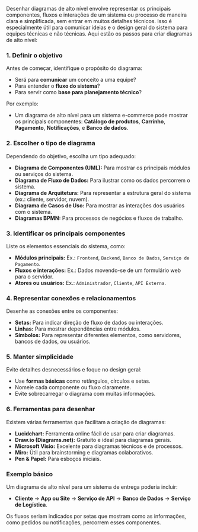 Desenhar diagramas de alto nível envolve representar os principais componentes, fluxos e interações de um sistema ou processo de maneira clara e simplificada, sem entrar em muitos detalhes técnicos. Isso é especialmente útil para comunicar ideias e o design geral do sistema para equipes técnicas e não técnicas. Aqui estão os passos para criar diagramas de alto nível:

### **1. Definir o objetivo**

Antes de começar, identifique o propósito do diagrama:
- Será para **comunicar** um conceito a uma equipe?
- Para entender o **fluxo do sistema**?
- Para servir como **base para planejamento técnico**?

Por exemplo:
- Um diagrama de alto nível para um sistema e-commerce pode mostrar os principais componentes: **Catálogo de produtos**, **Carrinho**, **Pagamento**, **Notificações**, e **Banco de dados**.

### **2. Escolher o tipo de diagrama**

Dependendo do objetivo, escolha um tipo adequado:
- **Diagrama de Componentes (UML):** Para mostrar os principais módulos ou serviços do sistema.
- **Diagrama de Fluxo de Dados:** Para ilustrar como os dados percorrem o sistema.
- **Diagrama de Arquitetura:** Para representar a estrutura geral do sistema (ex.: cliente, servidor, nuvem).
- **Diagrama de Casos de Uso:** Para mostrar as interações dos usuários com o sistema.
- **Diagramas BPMN:** Para processos de negócios e fluxos de trabalho.

### **3. Identificar os principais componentes**

Liste os elementos essenciais do sistema, como:
- **Módulos principais:** Ex.: `Frontend`, `Backend`, `Banco de Dados`, `Serviço de Pagamento`.
- **Fluxos e interações:** Ex.: Dados movendo-se de um formulário web para o servidor.
- **Atores ou usuários:** Ex.: `Administrador`, `Cliente`, `API Externa`.

### **4. Representar conexões e relacionamentos**

Desenhe as conexões entre os componentes:
- **Setas:** Para indicar direção de fluxo de dados ou interações.
- **Linhas:** Para mostrar dependências entre módulos.
- **Símbolos:** Para representar diferentes elementos, como servidores, bancos de dados, ou usuários.
    

### **5. Manter simplicidade**

Evite detalhes desnecessários e foque no design geral:
- Use **formas básicas** como retângulos, círculos e setas.
- Nomeie cada componente ou fluxo claramente.
- Evite sobrecarregar o diagrama com muitas informações.

### **6. Ferramentas para desenhar**

Existem várias ferramentas que facilitam a criação de diagramas:
- **Lucidchart:** Ferramenta online fácil de usar para criar diagramas.
- **Draw.io (Diagrams.net):** Gratuito e ideal para diagramas gerais.
- **Microsoft Visio:** Excelente para diagramas técnicos e de processos.
- **Miro:** Útil para brainstorming e diagramas colaborativos.
- **Pen & Papel:** Para esboços iniciais.

### **Exemplo básico**

Um diagrama de alto nível para um sistema de entrega poderia incluir:
- **Cliente** → **App ou Site** → **Serviço de API** → **Banco de Dados** → **Serviço de Logística**.

Os fluxos seriam indicados por setas que mostram como as informações, como pedidos ou notificações, percorrem esses componentes.



